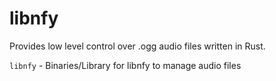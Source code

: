 # libnfy 

Provides low level control over .ogg audio files written in Rust.

`libnfy` - Binaries/Library for libnfy to manage audio files